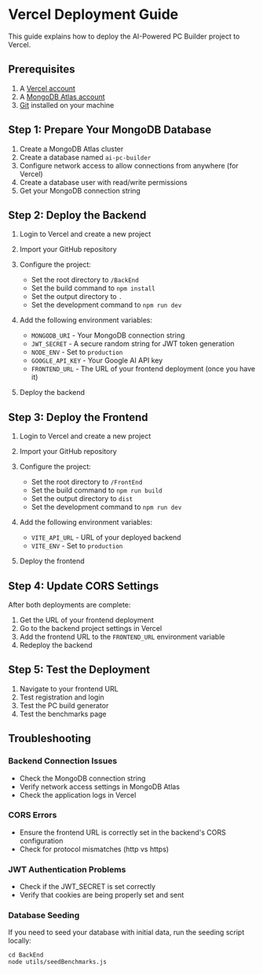 # Vercel Deployment Guide

This guide explains how to deploy the AI-Powered PC Builder project to Vercel.

## Prerequisites

1. A [Vercel account](https://vercel.com/signup)
2. A [MongoDB Atlas account](https://www.mongodb.com/cloud/atlas/register)
3. [Git](https://git-scm.com/) installed on your machine

## Step 1: Prepare Your MongoDB Database

1. Create a MongoDB Atlas cluster
2. Create a database named `ai-pc-builder`
3. Configure network access to allow connections from anywhere (for Vercel)
4. Create a database user with read/write permissions
5. Get your MongoDB connection string

## Step 2: Deploy the Backend

1. Login to Vercel and create a new project
2. Import your GitHub repository
3. Configure the project:
   - Set the root directory to `/BackEnd`
   - Set the build command to `npm install`
   - Set the output directory to `.`
   - Set the development command to `npm run dev`

4. Add the following environment variables:
   - `MONGODB_URI` - Your MongoDB connection string
   - `JWT_SECRET` - A secure random string for JWT token generation
   - `NODE_ENV` - Set to `production`
   - `GOOGLE_API_KEY` - Your Google AI API key
   - `FRONTEND_URL` - The URL of your frontend deployment (once you have it)

5. Deploy the backend

## Step 3: Deploy the Frontend

1. Login to Vercel and create a new project
2. Import your GitHub repository
3. Configure the project:
   - Set the root directory to `/FrontEnd`
   - Set the build command to `npm run build`
   - Set the output directory to `dist`
   - Set the development command to `npm run dev`

4. Add the following environment variables:
   - `VITE_API_URL` - URL of your deployed backend
   - `VITE_ENV` - Set to `production`

5. Deploy the frontend

## Step 4: Update CORS Settings

After both deployments are complete:

1. Get the URL of your frontend deployment
2. Go to the backend project settings in Vercel
3. Add the frontend URL to the `FRONTEND_URL` environment variable
4. Redeploy the backend

## Step 5: Test the Deployment

1. Navigate to your frontend URL
2. Test registration and login
3. Test the PC build generator
4. Test the benchmarks page

## Troubleshooting

### Backend Connection Issues
- Check the MongoDB connection string
- Verify network access settings in MongoDB Atlas
- Check the application logs in Vercel

### CORS Errors
- Ensure the frontend URL is correctly set in the backend's CORS configuration
- Check for protocol mismatches (http vs https)

### JWT Authentication Problems
- Check if the JWT_SECRET is set correctly
- Verify that cookies are being properly set and sent

### Database Seeding
If you need to seed your database with initial data, run the seeding script locally:
```
cd BackEnd
node utils/seedBenchmarks.js
```
